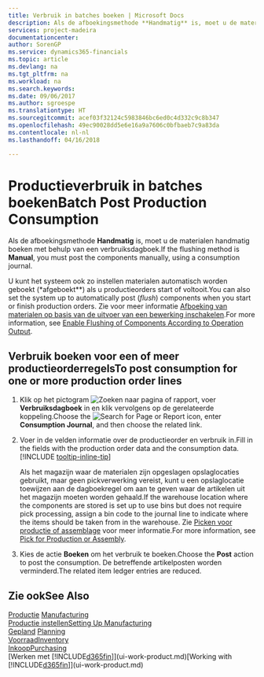 ```yaml
---
title: Verbruik in batches boeken | Microsoft Docs
description: Als de afboekingsmethode **Handmatig** is, moet u de materialen handmatig boeken met behulp van een verbruiksdagboek.
services: project-madeira
documentationcenter: 
author: SorenGP
ms.service: dynamics365-financials
ms.topic: article
ms.devlang: na
ms.tgt_pltfrm: na
ms.workload: na
ms.search.keywords: 
ms.date: 09/06/2017
ms.author: sgroespe
ms.translationtype: HT
ms.sourcegitcommit: acef03f32124c5983846bc6ed0c4d332c9c8b347
ms.openlocfilehash: 49ec90028dd5e6e16a9a7606c0bfbaeb7c9a83da
ms.contentlocale: nl-nl
ms.lasthandoff: 04/16/2018

---
```

# <a name="batch-post-production-consumption"></a><span data-ttu-id="43c82-103">Productieverbruik in batches boeken</span><span class="sxs-lookup"><span data-stu-id="43c82-103">Batch Post Production Consumption</span></span>
<span data-ttu-id="43c82-104">Als de afboekingsmethode **Handmatig** is, moet u de materialen handmatig boeken met behulp van een verbruiksdagboek.</span><span class="sxs-lookup"><span data-stu-id="43c82-104">If the flushing method is **Manual**, you must post the components manually, using a consumption journal.</span></span>

<span data-ttu-id="43c82-105">U kunt het systeem ook zo instellen materialen automatisch worden geboekt (\*afgeboekt\*\*) als u productieorders start of voltooit.</span><span class="sxs-lookup"><span data-stu-id="43c82-105">You can also set the system up to automatically post (*flush*) components when you start or finish production orders.</span></span> <span data-ttu-id="43c82-106">Zie voor meer informatie [Afboeking van materialen op basis van de uitvoer van een bewerking inschakelen](production-how-to-flush-components-according-to-operation-output.md).</span><span class="sxs-lookup"><span data-stu-id="43c82-106">For more information, see [Enable Flushing of Components According to Operation Output](production-how-to-flush-components-according-to-operation-output.md).</span></span>

## <a name="to-post-consumption-for-one-or-more-production-order-lines"></a><span data-ttu-id="43c82-107">Verbruik boeken voor een of meer productieorderregels</span><span class="sxs-lookup"><span data-stu-id="43c82-107">To post consumption for one or more production order lines</span></span>  
1. <span data-ttu-id="43c82-108">Klik op het pictogram ![Zoeken naar pagina of rapport](media/ui-search/search_small.png "pictogram Zoeken naar pagina of rapport"), voer **Verbruiksdagboek** in en klik vervolgens op de gerelateerde koppeling.</span><span class="sxs-lookup"><span data-stu-id="43c82-108">Choose the ![Search for Page or Report](media/ui-search/search_small.png "Search for Page or Report icon") icon, enter **Consumption Journal**, and then choose the related link.</span></span>  
2. <span data-ttu-id="43c82-109">Voer in de velden informatie over de productieorder en verbruik in.</span><span class="sxs-lookup"><span data-stu-id="43c82-109">Fill in the fields with the production order data and the consumption data.</span></span> [!INCLUDE [tooltip-inline-tip](includes/tooltip-inline-tip_md.md)]  

   <span data-ttu-id="43c82-110">Als het magazijn waar de materialen zijn opgeslagen opslaglocaties gebruikt, maar geen pickverwerking vereist, kunt u een opslaglocatie toewijzen aan de dagboekregel om aan te geven waar de artikelen uit het magazijn moeten worden gehaald.</span><span class="sxs-lookup"><span data-stu-id="43c82-110">If the warehouse location where the components are stored is set up to use bins but does not require pick processing, assign a bin code to the journal line to indicate where the items should be taken from in the warehouse.</span></span> <span data-ttu-id="43c82-111">Zie [Picken voor productie of assemblage](warehouse-how-to-pick-for-production.md) voor meer informatie.</span><span class="sxs-lookup"><span data-stu-id="43c82-111">For more information, see [Pick for Production or Assembly](warehouse-how-to-pick-for-production.md).</span></span>  
3. <span data-ttu-id="43c82-112">Kies de actie **Boeken** om het verbruik te boeken.</span><span class="sxs-lookup"><span data-stu-id="43c82-112">Choose the **Post** action to post the consumption.</span></span> <span data-ttu-id="43c82-113">De betreffende artikelposten worden verminderd.</span><span class="sxs-lookup"><span data-stu-id="43c82-113">The related item ledger entries are reduced.</span></span>

## <a name="see-also"></a><span data-ttu-id="43c82-114">Zie ook</span><span class="sxs-lookup"><span data-stu-id="43c82-114">See Also</span></span>  
<span data-ttu-id="43c82-115">[Productie](production-manage-manufacturing.md)  </span><span class="sxs-lookup"><span data-stu-id="43c82-115">[Manufacturing](production-manage-manufacturing.md)  </span></span>  
[<span data-ttu-id="43c82-116">Productie instellen</span><span class="sxs-lookup"><span data-stu-id="43c82-116">Setting Up Manufacturing</span></span>](production-configure-production-processes.md)  
<span data-ttu-id="43c82-117">[Gepland](production-planning.md)    </span><span class="sxs-lookup"><span data-stu-id="43c82-117">[Planning](production-planning.md)    </span></span>  
[<span data-ttu-id="43c82-118">Voorraad</span><span class="sxs-lookup"><span data-stu-id="43c82-118">Inventory</span></span>](inventory-manage-inventory.md)  
[<span data-ttu-id="43c82-119">Inkoop</span><span class="sxs-lookup"><span data-stu-id="43c82-119">Purchasing</span></span>](purchasing-manage-purchasing.md)  
<span data-ttu-id="43c82-120">[Werken met [!INCLUDE[d365fin](includes/d365fin_md.md)]](ui-work-product.md)</span><span class="sxs-lookup"><span data-stu-id="43c82-120">[Working with [!INCLUDE[d365fin](includes/d365fin_md.md)]](ui-work-product.md)</span></span>

